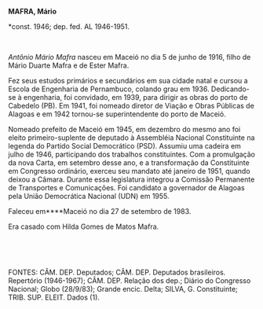 **MAFRA, Mário**

\*const. 1946; dep. fed. AL 1946-1951.

 

*Antônio Mário Mafra* nasceu em Maceió no dia 5 de junho de 1916, filho
de Mário Duarte Mafra e de Ester Mafra.

Fez seus estudos primários e secundários em sua cidade natal e cursou a
Escola de Engenharia de Pernambuco, colando grau em 1936. Dedicando-se à
engenharia, foi convidado, em 1939, para dirigir as obras do porto de
Cabedelo (PB). Em 1941, foi nomeado diretor de Viação e Obras Públicas
de Alagoas e em 1942 tornou-se superintendente do porto de Maceió.

Nomeado prefeito de Maceió em 1945, em dezembro do mesmo ano foi eleito
primeiro-suplente de deputado à Assembléia Nacional Constituinte na
legenda do Partido Social Democrático (PSD). Assumiu uma cadeira em
julho de 1946, participando dos trabalhos constituintes. Com a
promulgação da nova Carta, em setembro desse ano, e a transformação da
Constituinte em Congresso ordinário, exerceu seu mandato até janeiro de
1951, quando deixou a Câmara. Durante essa legislatura integrou a
Comissão Permanente de Transportes e Comunicações. Foi candidato a
governador de Alagoas pela União Democrática Nacional (UDN) em 1955.

Faleceu em****Maceió no dia 27 de setembro de 1983.

Era casado com Hilda Gomes de Matos Mafra.

 

 

FONTES: CÂM. DEP. Deputados; CÂM. DEP. Deputados brasileiros. Repertório
(1946-1967); CÂM. DEP. Relação dos dep.; Diário do Congresso Nacional;
Globo (28/9/83); Grande encic. Delta; SILVA, G. Constituinte; TRIB. SUP.
ELEIT. Dados (1).

 
